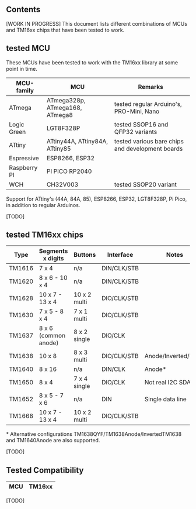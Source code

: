 ## Contents
[WORK IN PROGRESS]
This document lists different combinations of MCUs and TM16xx chips that have been tested to work.

## tested MCU
These MCUs have been tested to work with the TM16xx library at some point in time.

|MCU-family|MCU|Remarks|
|----------|---|-------|
|ATmega|ATmega328p, ATmega168, ATmega8| tested regular Arduino's, PRO-Mini, Nano|
|Logic Green|LGT8F328P| tested SSOP16 and QFP32 variants|
|ATtiny|ATtiny44A, ATtiny84A, ATtiny85| tested various bare chips and development boards|
|Espressive|ESP8266, ESP32||
|Raspberry PI|PI PICO RP2040||
|WCH|CH32V003|tested SSOP20 variant|

Support for ATtiny's (44A, 84A, 85), ESP8266, ESP32, LGT8F328P, Pi Pico, in addition to regular Arduinos.

[TODO]

## tested TM16xx chips

Type   | Segments x digits    | Buttons      | Interface   | Notes
------ | -------------------- | ------------ | ------------|-------------
TM1616 | 7 x 4                | n/a          | DIN/CLK/STB | 
TM1620 | 8 x 6 - 10 x 4       | n/a          | DIN/CLK/STB |
TM1628 | 10 x 7 - 13 x 4      | 10 x 2 multi | DIO/CLK/STB |
TM1630 | 7 x 5 - 8 x 4        | 7 x 1 multi  | DIO/CLK/STB |
TM1637 | 8 x 6 (common anode) | 8 x 2 single | DIO/CLK     |
TM1638 | 10 x 8               | 8 x 3 multi  | DIO/CLK/STB | Anode/Inverted/QYF*
TM1640 | 8 x 16               | n/a          | DIN/CLK     | Anode*
TM1650 | 8 x 4                | 7 x 4 single | DIO/CLK     | Not real I2C SDA/SCL
TM1652 | 8 x 5 - 7 x 6        | n/a          | DIN         | Single data line
TM1668 | 10 x 7 - 13 x 4      | 10 x 2 multi | DIO/CLK/STB |

\* Alternative configurations TM1638QYF/TM1638Anode/InvertedTM1638 and TM1640Anode are also supported.

[TODO]

## Tested Compatibility

|MCU|TM16xx|
|---|------|

[TODO]
